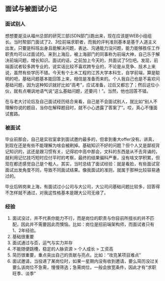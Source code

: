 ## 面试与被面试小记

### 面试别人
想想要是没从福州总部的研究三部(SDN部门)跑出来，现在应该是WEB小组组长。当时帮部门面试了2、3位前端求职者，而我的评判准则基本是基于人道主义出发，只要是科班出身且能解决问题，表达、沟通能力没问题，能力能够胜任工作职责均可以过面试的。来到上海后，被上海部门的同事称为前端大神，自己乐于解决前端问题，增长知识。面试的话，之前加上今天的，共面试了5位吧。发现，前端面试者较多跨专业的，说实话比较不喜欢跨专业的，不论是从竞争、技术上来说，虽然有些学历不错。今天有个土木工程的江苏大学本科生，自学前端，算是聪明的吧，基础问题基本能回答上来，相信是准备而来的。个人我自己也是不喜欢问基础问题，因为这种知识就好比如“高考”，应试准备，过后又都忘了；然后这位小伙，就有点嘲讽地语气说“这么基础问题，还要问！”。当然，他也回答不错。

在与老大讨论后及自己面试经历结合来看，自己是不会面试别人，就比如“别人不理解你说的题目，当你在解释题目时，就不小心透露了答案了”。哎，真心不懂面试套路。
### 被面试
毕业前那会，自己是实验室拿到面试邀约最多的，但拿到重大offer没有。讲真，到现在还是有些不能理解为啥会被刷掉。基础知识不好的问题？但个人又是鄙视背记知识的，这还是跟习惯有关，记得初中高中那会，文科的东西是从不去背诵的，就利用记忆技巧短时应付平时的考察，最终的结果偏科严重，没有啥文学积累，但现在都还感觉自己是个粗人。其实，当时总结了面试经验：就是看脸，有些面试官面试出发角度不同，导致不同面试结果。像我面试的准则，就属于那种比较容易通过的。

毕业后转岗来上海，有面试过小公司与大公司，大公司问基础问题比较多，回答得不怎样就不通过，对我这性格基本是跟大公司无缘了。
### 经验
1. 面试没过，并不代表你能力不行，而是岗位的职责与你目前所擅长的并不匹配，因此并不需要因此而懊恼。比如：岗位是招前端架构师，而面试者只有1、2年经验。
2. 基础很重要
3. 面试通过与否，运气与实力并存
4. 不能随便跳槽，稳定的人脉资源 > 个人成长 > 工资高
5. 简历很重要，重点突出自己的贡献与亮点。比如：“攻克某项目难点”
6. 面试邀请，当投递了某岗位时，如果一星期内没有收到邀请，要么简历没过关要么该岗位不急需，慢慢筛选；急需岗位，一般会放宽条件，因此才有“求职旺季、淡季”